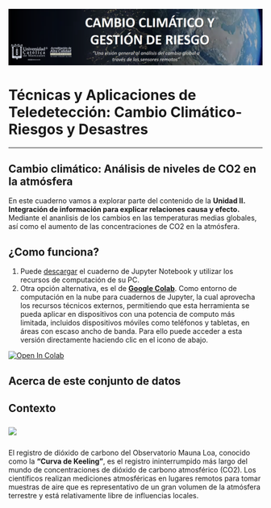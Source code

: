 <p><center> <img src="Img/logo_heat.png" width="1000"/> </p></center>

# Técnicas y Aplicaciones de Teledetección: Cambio Climático-Riesgos y Desastres

***

## Cambio climático: Análisis de niveles de CO2 en la atmósfera
En este cuaderno vamos a explorar parte del contenido de la **Unidad II. Integración de información para explicar relaciones causa y efecto.** Mediante el ananlisis de los cambios en las temperaturas medias globales, así como el aumento de las concentraciones de CO2 en la atmósfera.

## ¿Como funciona?
1. Puede [descargar](Analysis_of_CO2_levels_in_the_atmosphere.ipynb) el cuaderno de Jupyter Notebook y utilizar los recursos de computación de su PC. 
2. Otra opción alternativa, es el de [**Google Colab**]( https://colab.research.google.com). Como entorno de computación en la nube para cuadernos de Jupyter, la cual aprovecha los recursos técnicos externos, permitiendo que esta herramienta se pueda aplicar en dispositivos con una potencia de computo más limitada, incluidos dispositivos móviles como teléfonos y tabletas, en áreas con escaso ancho de banda. Para ello puede acceder a esta versión directamente haciendo clic en el icono de abajo.

[![Open In Colab](https://colab.research.google.com/assets/colab-badge.svg)](https://colab.research.google.com/github/Alexanderariza/Analisis_nivel_CO2_-atm-sfera/blob/main/Colab/An%C3%A1lisis_nivel_CO2_en_la_atmosfera.ipynb)

## Acerca de este conjunto de datos
## Contexto <p><left> <img src="https://upload.wikimedia.org/wikipedia/commons/6/6b/Mauna_Loa_Solar_Observatory.jpg" width="100"/> </p></left> 
El registro de dióxido de carbono del Observatorio Mauna Loa, conocido como la **“Curva de Keeling”**, es el registro ininterrumpido más largo del mundo de concentraciones de dióxido de carbono atmosférico (CO2). Los científicos realizan mediciones atmosféricas en lugares remotos para tomar muestras de aire que es representativo de un gran volumen de la atmósfera terrestre y está relativamente libre de influencias locales.

